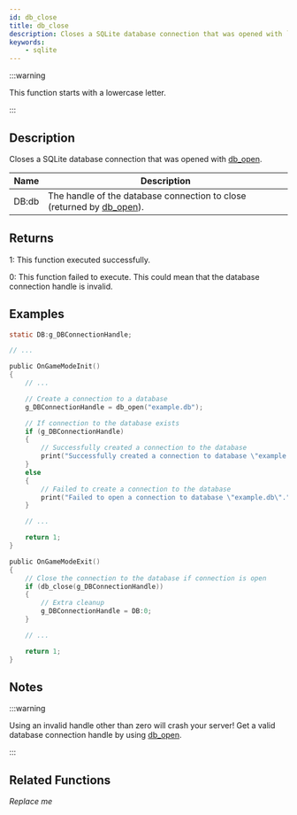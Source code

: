 ```yaml
---
id: db_close
title: db_close
description: Closes a SQLite database connection that was opened with `db_open`.
keywords:
    - sqlite
---
```


:::warning

This function starts with a lowercase letter.

:::

## Description

Closes a SQLite database connection that was opened with [db_open](db_open).

| Name  | Description                                                                      |
| ----- | -------------------------------------------------------------------------------- |
| DB:db | The handle of the database connection to close (returned by [db_open](db_open)). |

## Returns

1: This function executed successfully.

0: This function failed to execute. This could mean that the database connection handle is invalid.

## Examples

```c
static DB:g_DBConnectionHandle;

// ...

public OnGameModeInit()
{
    // ...

    // Create a connection to a database
    g_DBConnectionHandle = db_open("example.db");

    // If connection to the database exists
    if (g_DBConnectionHandle)
    {
        // Successfully created a connection to the database
        print("Successfully created a connection to database \"example.db\".");
    }
    else
    {
        // Failed to create a connection to the database
        print("Failed to open a connection to database \"example.db\".");
    }

    // ...

    return 1;
}

public OnGameModeExit()
{
    // Close the connection to the database if connection is open
    if (db_close(g_DBConnectionHandle))
    {
        // Extra cleanup
        g_DBConnectionHandle = DB:0;
    }

    // ...

    return 1;
}
```

## Notes

:::warning

Using an invalid handle other than zero will crash your server!
Get a valid database connection handle by using [db_open](db_open).

:::

## Related Functions

*Replace me*
